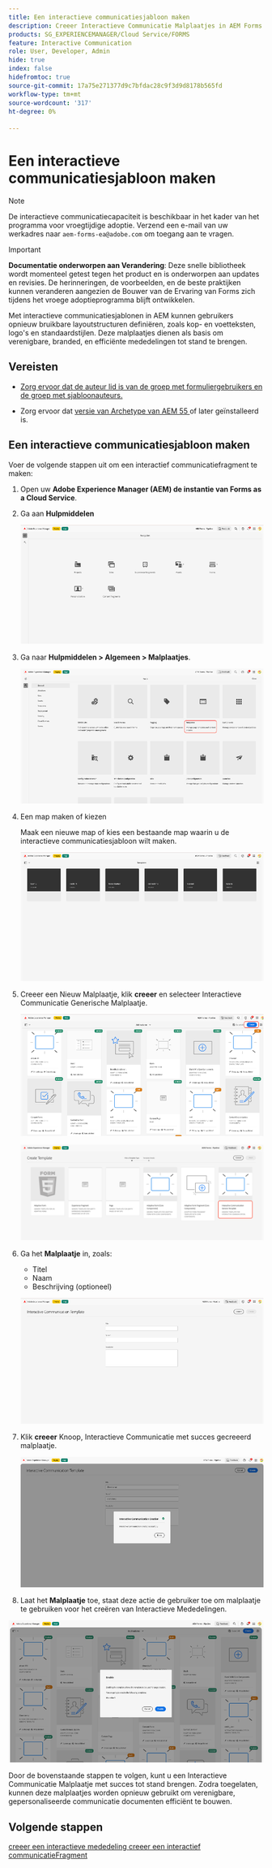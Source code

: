 ```yaml
---
title: Een interactieve communicatiesjabloon maken
description: Creeer Interactieve Communicatie Malplaatjes in AEM Forms om herbruikbare lay-outs te bepalen, merkconsistentie te verzekeren, en de verwezenlijking van gepersonaliseerde, gegeven-gedreven mededelingen te stroomlijnen.
products: SG_EXPERIENCEMANAGER/Cloud Service/FORMS
feature: Interactive Communication
role: User, Developer, Admin
hide: true
index: false
hidefromtoc: true
source-git-commit: 17a75e271377d9c7bfdac28c9f3d9d8178b565fd
workflow-type: tm+mt
source-wordcount: '317'
ht-degree: 0%

---
```


# Een interactieve communicatiesjabloon maken

>[!NOTE]
>
> De interactieve communicatiecapaciteit is beschikbaar in het kader van het programma voor vroegtijdige adoptie. Verzend een e-mail van uw werkadres naar `aem-forms-ea@adobe.com` om toegang aan te vragen.

>[!IMPORTANT]
>
> **Documentatie onderworpen aan Verandering**: Deze snelle bibliotheek wordt momenteel getest tegen het product en is onderworpen aan updates en revisies. De herinneringen, de voorbeelden, en de beste praktijken kunnen veranderen aangezien de Bouwer van de Ervaring van Forms zich tijdens het vroege adoptieprogramma blijft ontwikkelen.

Met interactieve communicatiesjablonen in AEM kunnen gebruikers opnieuw bruikbare layoutstructuren definiëren, zoals kop- en voetteksten, logo&#39;s en standaardstijlen. Deze malplaatjes dienen als basis om verenigbare, branded, en efficiënte mededelingen tot stand te brengen.

## Vereisten

* [Zorg ervoor dat de auteur lid is van de groep met formuliergebruikers en de groep met sjabloonauteurs.](/help/forms/setup-forms-cloud-service.md#configure-users)

* Zorg ervoor dat [ versie van Archetype van AEM 55 ](https://github.com/adobe/aem-project-archetype) of later geïnstalleerd is.

## Een interactieve communicatiesjabloon maken

Voer de volgende stappen uit om een interactief communicatiefragment te maken:

1. Open uw **Adobe Experience Manager (AEM) de instantie van Forms as a Cloud Service**.

1. Ga aan **Hulpmiddelen**

   ![ vind IC Docu ](/help/forms/interactive-communication/assets/aem.png)

1. Ga naar **Hulpmiddelen > Algemeen > Malplaatjes**.

   ![ vind IC Docu ](/help/forms/interactive-communication/assets/template.png)

1. Een map maken of kiezen

   Maak een nieuwe map of kies een bestaande map waarin u de interactieve communicatiesjabloon wilt maken.

   ![ vind IC Docu ](/help/forms/interactive-communication/assets/choosefolder.png)

1. Creeer een Nieuw Malplaatje, klik **creeer** en selecteer Interactieve Communicatie Generische Malplaatje.

   ![ vind IC Docu ](/help/forms/interactive-communication/assets/create1.png)

   ![ vind IC Docu ](/help/forms/interactive-communication/assets/choose.png)

1. Ga het **Malplaatje** in, zoals:

   * Titel
   * Naam
   * Beschrijving (optioneel)

   ![ vind IC Docu ](/help/forms/interactive-communication/assets/create2.png)

1. Klik **creeer** Knoop, Interactieve Communicatie met succes gecreeerd malplaatje.

   ![ vind IC Docu ](/help/forms/interactive-communication/assets/enabled.png)

1. Laat het **Malplaatje** toe, staat deze actie de gebruiker toe om malplaatje te gebruiken voor het creëren van Interactieve Mededelingen.

![ vind IC Docu ](/help/forms/interactive-communication/assets/enable.png)

Door de bovenstaande stappen te volgen, kunt u een Interactieve Communicatie Malplaatje met succes tot stand brengen. Zodra toegelaten, kunnen deze malplaatjes worden opnieuw gebruikt om verenigbare, gepersonaliseerde communicatie documenten efficiënt te bouwen.

## Volgende stappen

[ creeer een interactieve mededeling ](/help/forms/interactive-communication/create-interactive-communication.md)
[ creeer een interactief communicatieFragment ](/help/forms/interactive-communication/create-interactive-communication-fragment.md)
